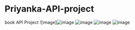 # Priyanka-API-project
book API Project
![image]![image](https://user-images.githubusercontent.com/84333763/134815648-de9f230d-18fa-419c-8895-df46f667c62c.png)
![image](https://user-images.githubusercontent.com/84333763/134815660-10423af1-a3d5-4885-8f6c-08337e9e4230.png)
![image](https://user-images.githubusercontent.com/84333763/134815696-82e461ca-20ea-4cfd-b6a1-9b1bdaad3bec.png)
![image](https://user-images.githubusercontent.com/84333763/134815759-ecef8c9c-b6a7-4895-8a73-6e8d9edf0af4.png)
